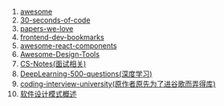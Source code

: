 1. <a href="https://github.com/sindresorhus/awesome">awesome</a>
2. <a href="https://github.com/30-seconds/30-seconds-of-code">30-seconds-of-code</a>
3. <a href="https://github.com/papers-we-love/papers-we-love">papers-we-love</a>
4. <a href="https://github.com/dypsilon/frontend-dev-bookmarks">frontend-dev-bookmarks</a>
5. <a href="https://github.com/brillout/awesome-react-components">awesome-react-components</a>
6. <a href="https://github.com/LisaDziuba/Awesome-Design-Tools">Awesome-Design-Tools</a>
7. <a href="https://github.com/CyC2018/CS-Notes">CS-Notes(面试相关)</a>
8. <a href="https://github.com/scutan90/DeepLearning-500-questions">DeepLearning-500-questions(深度学习)</a>
9. <a href="https://github.com/jwasham/coding-interview-university">coding-interview-university(原作者原先为了进谷歌而弄得库)</a>
10. <a href="http://c.biancheng.net/view/1317.html">软件设计模式概述</a>
